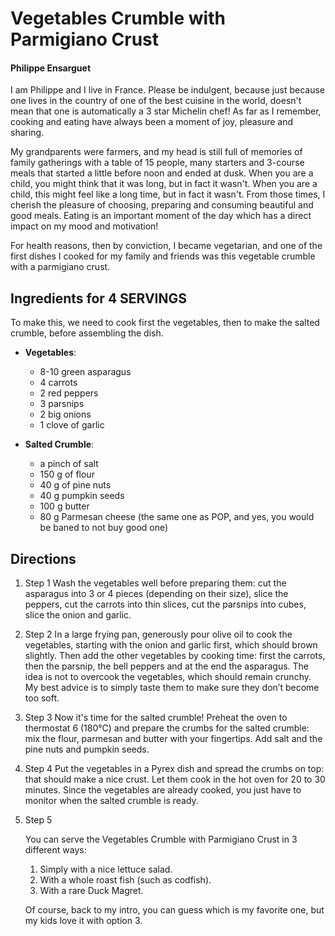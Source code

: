 # Vegetables Crumble with Parmigiano Crust
#### Philippe Ensarguet
I am Philippe and I live in France. Please be indulgent, because just because one lives in the country of one of the best cuisine in the world, doesn't mean that one is automatically a 3 star Michelin chef! As far as I remember, cooking and eating have always been a moment of joy, pleasure and sharing.

My grandparents were farmers, and my head is still full of memories of family gatherings with a table of 15 people, many starters and 3-course meals that started a little before noon and ended at dusk. When you are a child, you might think that it was long, but in fact it wasn't. When you are a child, this might feel like a long time, but in fact it wasn't. From those times, I cherish the pleasure of choosing, preparing and consuming beautiful and good meals. Eating is an important moment of the day which has a direct impact on my mood and motivation! 

For health reasons, then by conviction, I became vegetarian, and one of the first dishes I cooked for my family and friends was this vegetable crumble with a parmigiano crust.

## Ingredients for 4 SERVINGS

To make this, we need to cook first the vegetables, then to make the salted crumble, before assembling the dish.

- **Vegetables**:
    - 8-10 green asparagus
    - 4 carrots
    - 2 red peppers
    - 3 parsnips
    - 2 big onions
    - 1 clove of garlic

- **Salted Crumble**:
    - a pinch of salt
    - 150 g of flour
    - 40 g of pine nuts
    - 40 g pumpkin seeds
    - 100 g butter
    - 80 g Parmesan cheese (the same one as POP, and yes, you would be baned to not buy good one)

## Directions

1. Step 1
    Wash the vegetables well before preparing them: cut the asparagus into 3 or 4 pieces (depending on their size), slice the peppers, cut the carrots into thin slices, cut the parsnips into cubes, slice the onion and garlic.
    
2. Step 2
    In a large frying pan, generously pour olive oil to cook the vegetables, starting with the onion and garlic first, which should brown slightly. Then add the other vegetables by cooking time: first the carrots, then the parsnip, the bell peppers and at the end the asparagus. The idea is not to overcook the vegetables, which should remain crunchy. My best advice is to simply taste them to make sure they don’t become too soft.

3. Step 3
    Now it's time for the salted crumble! Preheat the oven to thermostat 6 (180°C) and prepare the crumbs for the salted crumble: mix the flour, parmesan and butter with your fingertips. Add salt and the pine nuts and pumpkin seeds. 

4. Step 4
    Put the vegetables in a Pyrex dish and spread the crumbs on top: that should make a nice crust. Let them cook in the hot oven for 20 to 30 minutes. Since the vegetables are already cooked, you just have to monitor when the salted crumble is ready.

5. Step 5

    You can serve the Vegetables Crumble with Parmigiano Crust in 3 different ways:
    1. Simply with a nice lettuce salad.
    2. With a whole roast fish (such as codfish).
    3. With a rare Duck Magret.

    Of course, back to my intro, you can guess which is my favorite one, but my kids love it with option 3.